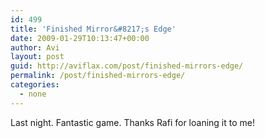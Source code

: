```yaml
---
id: 499
title: 'Finished Mirror&#8217;s Edge'
date: 2009-01-29T10:13:47+00:00
author: Avi
layout: post
guid: http://aviflax.com/post/finished-mirrors-edge/
permalink: /post/finished-mirrors-edge/
categories:
  - none
---
```

Last night. Fantastic game. Thanks Rafi for loaning it to me!